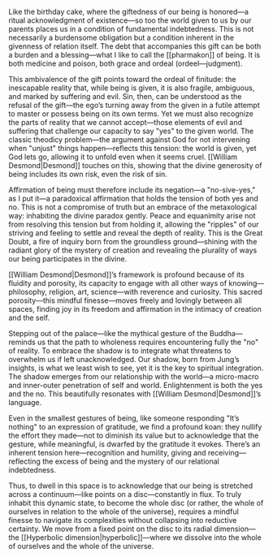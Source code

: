Like the birthday cake, where the giftedness of our being is honored—a ritual acknowledgment of existence—so too the world given to us by our parents places us in a condition of fundamental indebtedness. This is not necessarily a burdensome obligation but a condition inherent in the givenness of relation itself. The debt that accompanies this gift can be both a burden and a blessing—what I like to call the [[pharmakon]] of being. It is both medicine and poison, both grace and ordeal (ordeel—judgment).

This ambivalence of the gift points toward the ordeal of finitude: the inescapable reality that, while being is given, it is also fragile, ambiguous, and marked by suffering and evil. Sin, then, can be understood as the refusal of the gift—the ego’s turning away from the given in a futile attempt to master or possess being on its own terms. Yet we must also recognize the parts of reality that we cannot accept—those elements of evil and suffering that challenge our capacity to say "yes" to the given world. The classic theodicy problem—the argument against God for not intervening when "unjust" things happen—reflects this tension: the world is given, yet God lets go, allowing it to unfold even when it seems cruel. [[William Desmond|Desmond]] touches on this, showing that the divine generosity of being includes its own risk, even the risk of sin.

Affirmation of being must therefore include its negation—a "no-sive-yes," as I put it—a paradoxical affirmation that holds the tension of both yes and no. This is not a compromise of truth but an embrace of the metaxological way: inhabiting the divine paradox gently. Peace and equanimity arise not from resolving this tension but from holding it, allowing the "ripples" of our striving and feeling to settle and reveal the depth of reality. This is the Great Doubt, a fire of inquiry born from the groundless ground—shining with the radiant glory of the mystery of creation and revealing the plurality of ways our being participates in the divine.

[[William Desmond|Desmond]]’s framework is profound because of its fluidity and porosity, its capacity to engage with all other ways of knowing—philosophy, religion, art, science—with reverence and curiosity. This sacred porosity—this mindful finesse—moves freely and lovingly between all spaces, finding joy in its freedom and affirmation in the intimacy of creation and the self.

Stepping out of the palace—like the mythical gesture of the Buddha—reminds us that the path to wholeness requires encountering fully the "no" of reality. To embrace the shadow is to integrate what threatens to overwhelm us if left unacknowledged. Our shadow, born from Jung’s insights, is what we least wish to see, yet it is the key to spiritual integration. The shadow emerges from our relationship with the world—a micro-macro and inner-outer penetration of self and world. Enlightenment is both the yes and the no. This beautifully resonates with [[William Desmond|Desmond]]’s language.

Even in the smallest gestures of being, like someone responding "It’s nothing" to an expression of gratitude, we find a profound koan: they nullify the effort they made—not to diminish its value but to acknowledge that the gesture, while meaningful, is dwarfed by the gratitude it evokes. There’s an inherent tension here—recognition and humility, giving and receiving—reflecting the excess of being and the mystery of our relational indebtedness.

Thus, to dwell in this space is to acknowledge that our being is stretched across a continuum—like points on a disc—constantly in flux. To truly inhabit this dynamic state, to become the whole disc (or rather, the whole of ourselves in relation to the whole of the universe), requires a mindful finesse to navigate its complexities without collapsing into reductive certainty. We move from a fixed point on the disc to its radial dimension—the [[Hyperbolic dimension|hyperbolic]]—where we dissolve into the whole of ourselves and the whole of the universe.